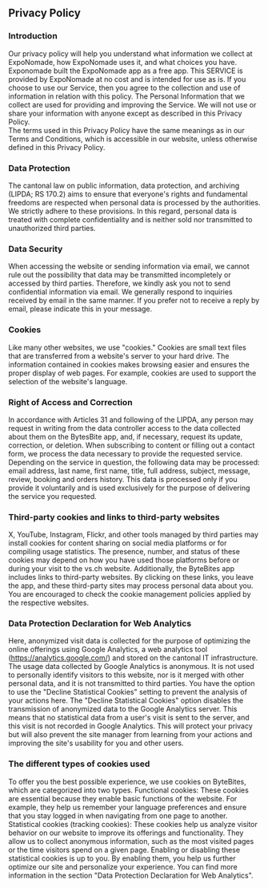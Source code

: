 Privacy Policy  
----------------

### Introduction  
Our privacy policy will help you understand what information we collect at ExpoNomade, how ExpoNomade uses it, and what choices you have.
Exponomade built the ExpoNomade app as a free app. This SERVICE is provided by ExpoNomade at no cost and is intended for use as is.
If you choose to use our Service, then you agree to the collection and use of information in  relation with this policy. The Personal Information that we collect are used for providing and improving the Service. We will not use or share your information with anyone except as described in this Privacy Policy.  
The terms used in this Privacy Policy have the same meanings as in our Terms and Conditions, which is accessible in our website, unless otherwise  defined in this Privacy Policy.

### Data Protection
The cantonal law on public information, data protection, and archiving (LIPDA; RS 170.2) aims to ensure that everyone's rights and fundamental freedoms are respected when personal data is processed by the authorities. We strictly adhere to these provisions. In this regard, personal data is treated with complete confidentiality and is neither sold nor transmitted to unauthorized third parties.

### Data Security
When accessing the website or sending information via email, we cannot rule out the possibility that data may be transmitted incompletely or accessed by third parties. Therefore, we kindly ask you not to send confidential information via email. We generally respond to inquiries received by email in the same manner. If you prefer not to receive a reply by email, please indicate this in your message.

### Cookies
Like many other websites, we use "cookies." Cookies are small text files that are transferred from a website's server to your hard drive. The information contained in cookies makes browsing easier and ensures the proper display of web pages. For example, cookies are used to support the selection of the website's language.

### Right of Access and Correction
In accordance with Articles 31 and following of the LIPDA, any person may request in writing from the data controller access to the data collected about them on the BytesBite app, and, if necessary, request its update, correction, or deletion. When subscribing to content or filling out a contact form, we process the data necessary to provide the requested service. Depending on the service in question, the following data may be processed: email address, last name, first name, title, full address, subject, message, review, booking and orders history. This data is processed only if you provide it voluntarily and is used exclusively for the purpose of delivering the service you requested.

### Third-party cookies and links to third-party websites
X, YouTube, Instagram, Flickr, and other tools managed by third parties may install cookies for content sharing on social media platforms or for compiling usage statistics. The presence, number, and status of these cookies may depend on how you have used those platforms before or during your visit to the vs.ch website. Additionally, the ByteBites app includes links to third-party websites. By clicking on these links, you leave the app, and these third-party sites may process personal data about you. You are encouraged to check the cookie management policies applied by the respective websites.

### Data Protection Declaration for Web Analytics
Here, anonymized visit data is collected for the purpose of optimizing the online offerings using Google Analytics, a web analytics tool (https://analytics.google.com/) and stored on the cantonal IT infrastructure. The usage data collected by Google Analytics is anonymous. It is not used to personally identify visitors to this website, nor is it merged with other personal data, and it is not transmitted to third parties. You have the option to use the "Decline Statistical Cookies" setting to prevent the analysis of your actions here. The "Decline Statistical Cookies" option disables the transmission of anonymized data to the Google Analytics server. This means that no statistical data from a user's visit is sent to the server, and this visit is not recorded in Google Analytics. This will protect your privacy but will also prevent the site manager from learning from your actions and improving the site's usability for you and other users.

### The different types of cookies used
To offer you the best possible experience, we use cookies on ByteBites, which are categorized into two types. Functional cookies: These cookies are essential because they enable basic functions of the website. For example, they help us remember your language preferences and ensure that you stay logged in when navigating from one page to another. Statistical cookies (tracking cookies): These cookies help us analyze visitor behavior on our website to improve its offerings and functionality. They allow us to collect anonymous information, such as the most visited pages or the time visitors spend on a given page. Enabling or disabling these statistical cookies is up to you. By enabling them, you help us further optimize our site and personalize your experience. You can find more information in the section "Data Protection Declaration for Web Analytics".

